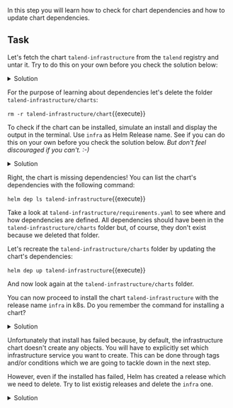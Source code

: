 In this step you will learn how to check for chart dependencies and how to update chart dependencies.

## Task

Let's fetch the chart `talend-infrastructure` from the `talend` registry and untar it. Try to do this on your own before you check the solution below:

<details><summary>Solution</summary>
<p>
`helm fetch --untar talend/talend-infrastructure`{{execute}}
<br/>
</p>
</details>

For the purpose of learning about dependencies let's delete the folder `talend-infrastructure/charts`:

`rm -r talend-infrastructure/chart`{{execute}}

To check if the chart can be installed, simulate an install and display the output in the terminal. Use `infra` as Helm Release name.
See if you can do this on your own before you check the solution below. *But don't feel discouraged if you can't. :-)*

<details><summary>Solution</summary>
<p>
`helm install talend-infrastructure -name infra --debug --dry-run`{{execute}}
<br/>
</p>
</details>

Right, the chart is missing dependencies! You can list the chart's dependencies with the following command:

`helm dep ls talend-infrastructure`{{execute}}

Take a look at `talend-infrastructure/requirements.yaml` to see where and how dependencies are defined. All dependencies should have been in the `talend-infrastructure/charts` folder but, of course, they don't exist because we deleted that folder.

Let's recreate the `talend-infrastructure/charts` folder by updating the chart's dependencies:

`helm dep up talend-infrastructure`{{execute}}

And now look again at the `talend-infrastructure/charts` folder.

You can now proceed to install the chart `talend-infrastructure` with the release name `infra` in k8s. Do you remember the command for installing a chart?

<details><summary>Solution</summary>
<p>
`helm install talend-infrastructure -name infra`{{execute}}
<br/>
</p>
</details>

Unfortunately that install has failed because, by default, the infrastructure chart doesn't create any objects. 
You will have to explicitly set which infrastructure service you want to create. 
This can be done through tags and/or conditions which we are going to tackle down in the next step. 

However, even if the installed has failed, Helm has created a release which we need to delete. 
Try to list existig releases and delete the `infra` one.

<details><summary>Solution</summary>
<p>
`helm ls`{{execute}}
<br/>
`helm delete --purge infra`{{execute}}
<br/>
</p>
</details>